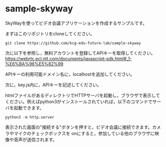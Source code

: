 # sample-skyway

SkyWayを使ってビデオ会議アプリケーションを作成するサンプルです。

まずはこのリポジトリをcloneしてください。
```
git clone https://github.com/kcg-edu-future-lab/sample-skyway
```

次に以下を参照し，無料アカウントを登録してAPIキーを取得してください。
https://webrtc.ecl.ntt.com/documents/javascript-sdk.html#_1-%E6%BA%96%E5%82%99

APIキーの利用可能ドメイン名に，localhostを追加してください。

次に，key.js内に，APIキーを記述してください。

htmlファイルがあるディレクトリでHTTPサーバを起動し，ブラウザで表示してください。例えばpython3がインストールされていれば，以下のコマンドでサーバを起動できます。
```
python3 -m http.server
```

表示された画面の"接続する"ボタンを押すと，ビデオ会議に接続できます。カメラやマイクのチェックボックスを
onにすると，参加している他のブラウザに映像や音声が送信されます。



